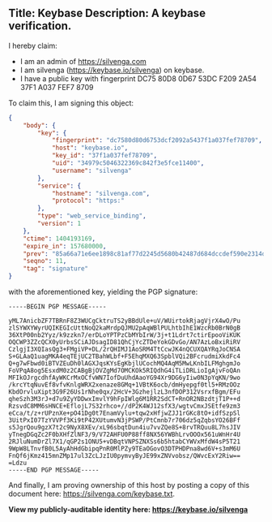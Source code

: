 Title: Keybase
Description: A keybase verification.
---

I hereby claim:

  * I am an admin of https://silvenga.com
  * I am silvenga (https://keybase.io/silvenga) on keybase.
  * I have a public key with fingerprint DC75 80D8 0D67 53DC F209  2A54 37F1 A037 FEF7 8709

To claim this, I am signing this object:

```json
{
    "body": {
        "key": {
            "fingerprint": "dc7580d80d6753dcf2092a5437f1a037fef78709",
            "host": "keybase.io",
            "key_id": "37f1a037fef78709",
            "uid": "34979c5046322369c842f3e5fce11400",
            "username": "silvenga"
        },
        "service": {
            "hostname": "silvenga.com",
            "protocol": "https:"
        },
        "type": "web_service_binding",
        "version": 1
    },
    "ctime": 1404193169,
    "expire_in": 157680000,
    "prev": "85a66a71e6ee1898c81af77d2245d5680b42487d684dccdef590e2314d3963a2",
    "seqno": 11,
    "tag": "signature"
}
```

with the aforementioned key, yielding the PGP signature:

```gpg
-----BEGIN PGP MESSAGE-----

yML7AnicbZF7TBRnF8Z3WUCgCktruTS2yBBdUle+uV/WUirtokRjagVjrX4wO/Pu
zlSYWXYWyrUQIKEGIcUttNoQ2kaMrdpQJMU2pAqWBlPULhtbIhE1WzcRb0BrN0gB
36XtP00nb2Yyz/k9zzkn7/erDLoYPTPzCbMYbIrW/3j+t1Ldrt7ctirEpooViKUK
OQCWP3ZZcQCX0yUrbsSCiAJDsagID81QhCjYcZTDeYokGDvGo/AN7AzLoBxiRiRV
CzlgjI3XQIasQg3+FMgiVP+DL/2rQHIMJ1AoSRM4TtCcwJK4nQCUXQAYRqJoCNSA
S+GLAaQ1uagMKA4eqTEjUC2TBahWLbf+F5EhqMXQ63SpblVQi2BFcrudmiXkdFc4
Q+g7wFbwd0iBTVZEuDh0lAGXJqsKYsEgKbjlUCochMQ4AqM5MwLKnbILFMghgmJo
FoVPqA8og5EsxdM0z2CABgBjOVZgMd7OMCKOk5RIQdhG4iTLiDRLioIgAjvFoQAn
MFIkOJrgcdhfAyWKCrMxOCfvWN7IofDuUhdAaoYG94Xr9DG6yIiw0N3pYqKN/9wo
/krcYtqNuvEf8vfvKnlgWRX2xenaze8GMq+1VBtK6ocb/dmHyepgf0tl5+RMzOOz
KbdOrvluXipt3G9F26Us1rNhe0qx/2HcV+3GzhejlzL3nfDOP312VsrxfBgm/EFu
qheSzh3M3rJ+d7u9ZyYDDwxImvlY9hFpIWlg6M1RR2SdCT+RnOR2NBzdtjT1P++d
RzsvdC8MM6sHNCE+EflojL7S32rhco+//dP2K4WJ12sfX3/wgtvCmxJSEtfe9zm3
eCca/t/z+rUPznXe+pO41Dg0t7EnamVylu+tqw2xHfjwZJJ1rGKc8tO+idfSzpSl
3UitPxI07TzYVVPf3Ki9tP42XUtumvN3jPSWP/PtCmnb7r706dz5qZqbsYO26BFf
s5JgrQou9gzX7t2c9NyX8XEv/xL96sbqtDun4iu7vvZQe8S+8rvTRQuu8L7hsJIV
yTnegDGqZc2F0bXHfZlNF3/9/V72AHFU0P88ff8NX56YWBhLrvOOOx561uWnHr4U
2RJluNumDrZl7X1/qGP2s1ONU5+vDBqtVNPSZNXSs6b5htabCYWVxMfdW4sP5T21
9WpW8LTnvfB0L5AyAhHdGbipqPnR0MlPZy9TEaOGovO3DTPHDPna8wd6V+s3mM6U
FnQf6jKmz415mnZMp17ul3ZcLJzIU0pymvyByJE99xZNVvobsz/QWvcExY2Riw==
=Ldzu
-----END PGP MESSAGE-----
```

And finally, I am proving ownership of this host by posting a copy of this document here: <a href="https://silvenga.com/keybase.txt" alt class="disable-ajax">https://silvenga.com/keybase.txt</a>.

**View my publicly-auditable identity here: https://keybase.io/silvenga**